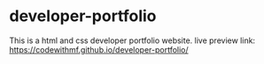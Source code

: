 # developer-portfolio
This is a html and css developer portfolio website.
live preview link: https://codewithmf.github.io/developer-portfolio/
